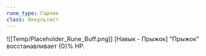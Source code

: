 ```yaml
---
rune_type: Гарпия
class: Оккультист
---
```

![[Temp/Placeholder_Rune_Buff.png]]
[Навык - Прыжок] "Прыжок" восстанавливает {0}% HP.
